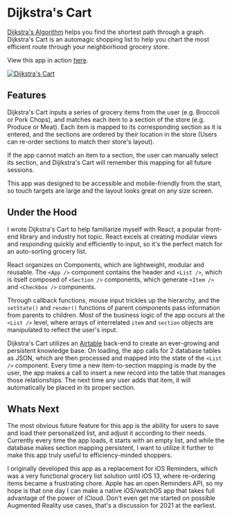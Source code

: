 <h1 id="dijkstras-cart">Dijkstra's Cart</h1>

[Dijkstra's Algorithm](https://en.wikipedia.org/wiki/Dijkstra%27s_algorithm) helps you find the shortest path through a graph. Dijkstra's Cart is an automagic shopping list to help you chart the most efficient route through your neighborhood grocery store.

View this app in action [here](https://dijikstras-cart.netlify.com/).

[![Dijkstra's Cart](assets/images/dijkstrascart.png)](https://dijikstras-cart.netlify.com/)

## Features

Dijkstra's Cart inputs a series of grocery items from the user (e.g. Broccoli or Pork Chops), and matches each item to a section of the store (e.g. Produce or Meat). Each item is mapped to its corresponding section as it is entered, and the sections are ordered by their location in the store (Users can re-order sections to match their store's layout).

If the app cannot match an item to a section, the user can manually select its section, and Dijikstra's Cart will remember this mapping for all future sessions.

This app was designed to be accessible and mobile-friendly from the start, so touch targets are large and the layout looks great on any size screen.

## Under the Hood

I wrote Dijkstra's Cart to help familiarize myself with React, a popular front-end library and industry hot topic. React excels at creating modular views and responding quickly and efficiently to input, so it's the perfect match for an auto-sorting grocery list.

React organizes on Components, which are lightweight, modular and reusable. The `<App />` component contains the header and `<List />`, which is itself composed of `<Section />` components, which generate `<Item />` and `<Checkbox />` components.

Through callback functions, mouse input trickles up the hierarchy, and the `setState()` and `render()` functions of parent components pass information from parents to children. Most of the business logic of the app occurs at the `<List />` level, where arrays of interrelated `item` and `section` objects are manipulated to reflect the user's input.

Dijkstra's Cart utilizes an [Airtable](https://airtable.com) back-end to create an ever-growing and persistent knowledge base. On loading, the app calls for 2 database tables as JSON, which are then processed and mapped into the state of the `<List />` component. Every time a new item-to-section mapping is made by the user, the app makes a call to insert a new record into the table that manages those relationships. The next time any user adds that item, it will automatically be placed in its proper section.

## Whats Next

The most obvious future feature for this app is the ability for users to save and load their personalized list, and adjust it according to their needs. Currently every time the app loads, it starts with an empty list, and while the database makes section mapping persistent, I want to utilize it further to make this app truly useful to efficiency-minded shoppers.

I originally developed this app as a replacement for iOS Reminders, which was a very functional grocery list solution until iOS 13, where re-ordering items became a frustrating chore. Apple has an open Reminders API, so my hope is that one day I can make a native iOS/watchOS app that takes full advantage of the power of iCloud. Don't even get me started on possible Augmented Reality use cases, that's a discussion for 2021 at the earliest.
